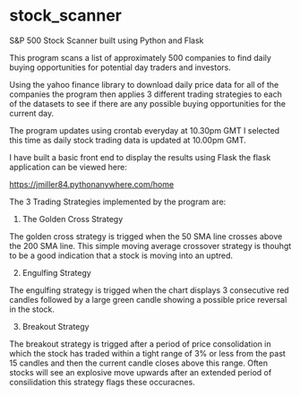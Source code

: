 # stock_scanner

S&P 500 Stock Scanner built using Python and Flask

This program scans a list of approximately 500 companies to find daily buying opportunities for potential day traders and investors. 

Using the yahoo finance library to download daily price data for all of the companies the program then applies 3 different trading strategies to each of the datasets to see if there are any possible buying opportunities for the current day.

The program updates using crontab everyday at 10.30pm GMT I selected this time as daily stock trading data is updated at 10.00pm GMT.

I have built a basic front end to display the results using Flask the flask application can be viewed here:

https://jmiller84.pythonanywhere.com/home


The 3 Trading Strategies implemented by the program are:

1. The Golden Cross Strategy

The golden cross strategy is trigged when the 50 SMA line crosses above the 200 SMA line. This simple moving average crossover strategy is thouhgt to be a good indication that a stock is moving into an uptred.

2.  Engulfing Strategy 

The engulfing strategy is trigged when the chart displays 3 consecutive red candles followed by a large green candle showing a possible price reversal in the stock.

3. Breakout Strategy 

The breakout strategy is trigged after a period of price consolidation in which the stock has traded within a tight range of 3% or less from the past 15 candles and then the current candle closes above this range. Often stocks will see an explosive move upwards after an extended period of consilidation this strategy flags these occuracnes.
